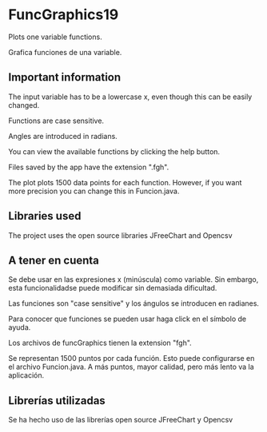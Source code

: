 # FuncGraphics19
Plots one variable functions.

Grafica funciones de una variable.

## Important information
The input variable has to be a lowercase x, even though this can be easily changed.

Functions are case sensitive.

Angles are introduced in radians.

You can view the available functions by clicking the help button.

Files saved by the app have the extension ".fgh".

The plot plots 1500 data points for each function. However, if you want more precision you can change this in Funcion.java.

## Libraries used
The project uses the open source libraries JFreeChart and Opencsv


## A tener en cuenta
Se debe usar en las expresiones x (minúscula) como variable. Sin embargo, esta funcionalidadse puede modificar sin demasiada dificultad.

Las funciones son "case sensitive" y los ángulos se introducen en radianes.

Para conocer que funciones se pueden usar haga click en el símbolo de ayuda.

Los archivos de funcGraphics tienen la extension "fgh".

Se representan 1500 puntos por cada función. Esto puede configurarse en el archivo Funcion.java. A más puntos, mayor calidad, pero más lento va la aplicación.

## Librerías utilizadas
Se ha hecho uso de las librerías open source JFreeChart y Opencsv

